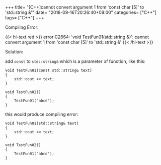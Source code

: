 +++
title= "[C++]cannot convert argument 1 from 'const char [5]' to 'std::string &'"
date= "2018-09-16T20:26:40+08:00"
categories= ["C++"]
tags= ["C++"]
+++

Compiling Error:

{{< hl-text red >}}
error C2664: 'void TestFun01(std::string &)': cannot convert argument 1 from 'const char [5]' to 'std::string &'
{{< /hl-text >}}

Solution:

add `const` to `std::string&` which is a parameter of function, like this:

    void TestFun01(const std::string& text)
    {
        std::cout << text;
    }
    
    void TestFun02()
    {
        TestFun01("abcd");
    }

this would produce compiling error:

    void TestFun01(std::string& text)
    {
        std::cout << text;
    }
    
    void TestFun02()
    {
        TestFun01("abcd");
    }